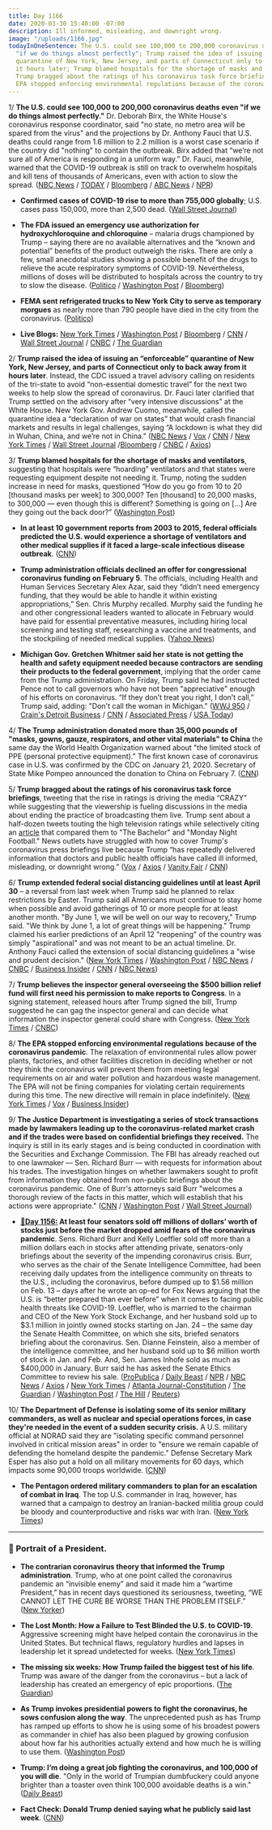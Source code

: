```yaml
---
title: Day 1166
date: 2020-03-30 15:40:00 -07:00
description: Ill informed, misleading, and downright wrong.
image: "/uploads/1166.jpg"
todayInOneSentence: The U.S. could see 100,000 to 200,000 coronavirus deaths even
  "if we do things almost perfectly"; Trump raised the idea of issuing an “enforceable”
  quarantine of New York, New Jersey, and parts of Connecticut only to back away from
  it hours later; Trump blamed hospitals for the shortage of masks and ventilators;
  Trump bragged about the ratings of his coronavirus task force briefings; and the
  EPA stopped enforcing environmental regulations because of the coronavirus pandemic.
---
```


1/ **The U.S. could see 100,000 to 200,000 coronavirus deaths even "if we do things almost perfectly."** Dr. Deborah Birx, the White House's coronavirus response coordinator, said "no state, no metro area will be spared from the virus" and the projections by Dr. Anthony Fauci that U.S. deaths could range from 1.6 million to 2.2 million is a worst case scenario if the country did "nothing" to contain the outbreak. Birx added that “we’re not sure all of America is responding in a uniform way.” Dr. Fauci, meanwhile, warned that the COVID-19 outbreak is still on track to overwhelm hospitals and kill tens of thousands of Americans, even with action to slow the spread. ([NBC News](https://www.nbcnews.com/news/us-news/dr-deborah-birx-predicts-200-000-deaths-if-we-do-n1171876) / [TODAY](https://www.today.com/video/dr-deborah-birx-predicts-up-to-200-000-deaths-if-we-do-things-almost-perfectly-81368133527) / [Bloomberg](https://www.bloomberg.com/news/articles/2020-03-29/fauci-warns-100-000-200-000-coronavirus-deaths-possible-in-u-s) / [ABC News](https://abcnews.go.com/Politics/coronavirus-government-response-updates-trump-extends-guidelines-april/story?id=69871923) / [NPR](https://www.npr.org/sections/coronavirus-live-updates/2020/03/29/823517467/fauci-estimates-that-100-000-to-200-000-americans-could-die-from-the-coronavirus))

* **Confirmed cases of COVID-19 rise to more than 755,000 globally**; U.S. cases pass 150,000, more than 2,500 dead. ([Wall Street Journal](https://www.wsj.com/articles/china-gets-back-to-work-while-u-s-extends-coronavirus-shutdowns-11585561393?mod=hp_lead_pos1))

* **The FDA issued an emergency use authorization for hydroxychloroquine and chloroquine** – malaria drugs championed by Trump – saying there are no available alternatives and the “known and potential” benefits of the product outweigh the risks. There are only a few, small anecdotal studies showing a possible benefit of the drugs to relieve the acute respiratory symptoms of COVID-19. Nevertheless, millions of doses will be distributed to hospitals across the country to try to slow the disease. ([Politico](https://www.politico.com/news/2020/03/29/fda-emergency-authorization-anti-malaria-drug-155095) / [Washington Post](https://www.washingtonpost.com/business/2020/03/30/coronavirus-drugs-hydroxychloroquin-chloroquine/) / [Bloomberg](https://www.bloomberg.com/news/articles/2020-03-30/u-s-allows-emergency-use-of-drug-trump-backed-to-treat-virus?sref=MIBMEEoj))

* **FEMA sent refrigerated trucks to New York City to serve as temporary morgues** as nearly more than 790 people have died in the city from the coronavirus. ([Politico](https://www.politico.com/states/new-york/city-hall/story/2020/03/30/fema-sends-refrigerated-trucks-to-new-york-city-to-hold-bodies-1269600))

* **Live Blogs:** [New York Times](https://www.nytimes.com/2020/03/30/world/coronavirus-news.html?action=click&module=Spotlight&pgtype=Homepage) / [Washington Post](https://www.washingtonpost.com/world/2020/03/30/coronavirus-latest-news/) / [Bloomberg](https://www.bloomberg.com/news/articles/2020-03-29/trump-extends-u-s-guidelines-until-end-of-april-virus-update?srnd=premium&sref=MIBMEEoj) / [CNN](https://www.cnn.com/world/live-news/coronavirus-outbreak-03-30-20-intl-hnk/index.html) / [Wall Street Journal](https://www.wsj.com/livecoverage/coronavirus?mod=theme_coronavirus-ribbon) / [CNBC](https://www.cnbc.com/2020/03/30/coronavirus-live-updates-sweden-defends-approach.html) / [The Guardian](https://www.theguardian.com/us-news/live/2020/mar/30/coronavirus-us-live-updates-donald-trump-deaths-america-new-york-fauci)

2/ **Trump raised the idea of issuing an “enforceable” quarantine of New York, New Jersey, and parts of Connecticut only to back away from it hours later**. Instead, the CDC issued a travel advisory calling on residents of the tri-state to avoid “non-essential domestic travel” for the next two weeks to help slow the spread of coronavirus. Dr. Fauci later clarified that Trump settled on the advisory after “very intensive discussions” at the White House. New York Gov. Andrew Cuomo, meanwhile, called the quarantine idea a “declaration of war on states” that would crash financial markets and results in legal challenges, saying “A lockdown is what they did in Wuhan, China, and we’re not in China." ([NBC News](https://www.nbcnews.com/politics/white-house/trump-considering-enforceable-quarantine-n-y-parts-n-j-connecticut-n1171186) / [Vox](https://www.vox.com/2020/3/28/21198198/trump-quarantine-enforceable-new-york) / [CNN](https://www.cnn.com/2020/03/29/politics/fauci-trump-quarantine-white-house-discussions/) / [New York Times](https://www.nytimes.com/2020/03/28/us/politics/trump-virginia-comfort-coronavirus.html) / [Wall Street Journal](https://www.wsj.com/articles/coronavirus-recession-will-be-as-bad-or-worse-than-2009-imf-director-warns-11585380805) /[Bloomberg](https://www.bloomberg.com/news/articles/2020-03-28/trump-says-he-s-considering-quarantine-for-new-york-new-jersey?sref=MIBMEEoj) / [CNBC](https://www.cnbc.com/2020/03/28/trump-considers-enforceable-quarantine-in-new-york-new-jersey-and-parts-of-connecticut.html) / [Axios](https://www.axios.com/cuomo-trump-mandatory-quarantine-panic-35ae54a1-0aa9-4a38-910d-647293002fc2.html))

3/ **Trump blamed hospitals for the shortage of masks and ventilators**, suggesting that hospitals were “hoarding” ventilators and that states were requesting equipment despite not needing it. Trump, noting the sudden increase in need for masks, questioned “How do you go from 10 to 20 \[thousand masks per week\] to 300,000? Ten \[thousand\] to 20,000 masks, to 300,000 — even though this is different? Something is going on \[...\] Are they going out the back door?” ([Washington Post](https://www.washingtonpost.com/politics/2020/03/29/trump-bizarrely-blames-hospitals-mask-ventilator-shortages/))

* **In at least 10 government reports from 2003 to 2015, federal officials predicted the U.S. would experience a shortage of ventilators and other medical supplies if it faced a large-scale infectious disease outbreak**. ([CNN](https://www.cnn.com/2020/03/27/cnn10/ventilators-supply-government-warnings-coronavirus-invs/index.html))

* **Trump administration officials declined an offer for congressional coronavirus funding on February 5**. The officials, including Health and Human Services Secretary Alex Azar, said they “didn’t need emergency funding, that they would be able to handle it within existing appropriations,” Sen. Chris Murphy recalled. Murphy said the funding he and other congressional leaders wanted to allocate in February would have paid for essential preventative measures, including hiring local screening and testing staff, researching a vaccine and treatments, and the stockpiling of needed medical supplies. ([Yahoo News](https://news.yahoo.com/senator-says-white-house-turned-down-emergency-coronavirus-funding-in-early-february-003319950.html))

* **Michigan Gov. Gretchen Whitmer said her state is not getting the health and safety equipment needed because contractors are sending their products to the federal government**, implying that the order came from the Trump administration. On Friday, Trump said he had instructed Pence not to call governors who have not been "appreciative" enough of his efforts on coronavirus. “If they don’t treat you right, I don’t call,” Trump said, adding: "Don't call the woman in Michigan." ([WWJ 950](https://wwjnewsradio.radio.com/articles/after-trump-attacks-whitmer-she-says-fed-supplies-delayed) / [Crain's Detroit Business](https://www.crainsdetroit.com/coronavirus/whitmer-feds-told-vendors-not-send-medical-supplies-michigan) / [CNN](https://www.cnn.com/2020/03/27/politics/michigan-governor-medical-supplies-cnntv) / [Associated Press](https://apnews.com/744ea7fa48991a906bd4e7daa36db7b2) / [USA Today](https://www.usatoday.com/story/news/politics/2020/03/27/coronavirus-donald-trump-tells-pence-not-call-michigan-governor/2931251001/))

4/ **The Trump administration donated more than 35,000 pounds of "masks, gowns, gauze, respirators, and other vital materials" to China** the same day the World Health Organization warned about "the limited stock of PPE (personal protective equipment)." The first known case of coronavirus case in U.S. was confirmed by the CDC on January 21, 2020. Secretary of State Mike Pompeo announced the donation to China on February 7. ([CNN](https://www.cnn.com/2020/03/29/opinions/coronavirus-personal-protective-equipment-obeidallah/))

5/ **Trump bragged about the ratings of his coronavirus task force briefings**, tweeting that the rise in ratings is driving the media “CRAZY" while suggesting that the viewership is fueling discussions in the media about ending the practice of broadcasting them live. Trump sent about a half-dozen tweets touting the high television ratings while selectively citing an [article](https://www.nytimes.com/2020/03/30/arts/television/trump-coronavirus-briefing.html) that compared them to "The Bachelor" and "Monday Night Football." News outlets have struggled with how to cover Trump's coronavirus press briefings live because Trump “has repeatedly delivered information that doctors and public health officials have called ill informed, misleading, or downright wrong.” ([Vox](https://www.vox.com/policy-and-politics/2020/3/29/21198903/trump-coronavirus-press-conference-news-media) / [Axios](https://www.axios.com/trump-tweets-coronavirus-ratings-briefings-1163d752-5cdf-4b2e-ae5c-8386c143bcfc.html) / [Vanity Fair](https://www.vanityfair.com/hollywood/2020/03/trump-coronavirus-press-conference-ratings) / [CNN](https://www.cnn.com/2020/03/30/politics/donald-trump-coronavirus-daily-briefing-white-house/index.html))

6/ **Trump extended federal social distancing guidelines until at least April 30** – a reversal from last week when Trump said he planned to relax restrictions by Easter. Trump said all Americans must continue to stay home when possible and avoid gatherings of 10 or more people for at least another month. "By June 1, we will be well on our way to recovery," Trump said. "We think by June 1, a lot of great things will be happening." Trump claimed his earlier predictions of an April 12 "reopening" of the country was simply "aspirational" and was not meant to be an actual timeline. Dr. Anthony Fauci called the extension of social distancing guidelines a "wise and prudent decision." ([New York Times](https://www.nytimes.com/2020/03/29/us/politics/trump-coronavirus-guidelines.html) / [Washington Post](https://www.washingtonpost.com/national/president-trump-extends-social-distancing-guidance-until-end-of-april/2020/03/29/5799f262-71e8-11ea-a9bd-9f8b593300d0_story.html) / [NBC News](https://www.nbcnews.com/politics/donald-trump/trump-extends-social-distancing-guidelines-april-30-predicts-great-things-n1171536) / [CNBC](https://www.cnbc.com/2020/03/29/president-trump-extends-national-social-distancing-guidelines-through-april-30.html) / [Business Insider](https://www.businessinsider.com/trump-presser-extends-social-distancing-guidelines-until-april-30-2020-3) / [CNN](https://www.cnn.com/2020/03/29/politics/trump-coronavirus-press-conference/index.html) / [NBC News](https://www.nbcnews.com/news/us-news/dr-deborah-birx-predicts-200-000-deaths-if-we-do-n1171876))

7/ **Trump believes the inspector general overseeing the $500 billion relief fund will first need his permission to make reports to Congress**. In a signing statement, released hours after Trump signed the bill, Trump suggested he can gag the inspector general and can decide what information the inspector general could share with Congress. ([New York Times](https://www.nytimes.com/2020/03/27/us/trump-signing-statement-coronavirus.html) / [CNBC](https://www.cnbc.com/2020/03/28/trump-pushes-back-against-congressional-oversight-for-500-billion-bailout-fund.html))

8/ **The EPA stopped enforcing environmental regulations because of the coronavirus pandemic**. The relaxation of environmental rules allow power plants, factories, and other facilities discretion in deciding whether or not they think the coronavirus will prevent them from meeting legal requirements on air and water pollution and hazardous waste management. The EPA will not be fining companies for violating certain requirements during this time. The new directive will remain in place indefinitely. ([New York Times](https://www.nytimes.com/2020/03/26/climate/epa-coronavirus-pollution-rules.html) / [Vox](https://www.vox.com/policy-and-politics/2020/3/29/21198674/coronavirus-epa-trump-regulations) / [Business Insider](https://www.businessinsider.com/coronavirus-epa-stops-enforcing-environmental-protection-rules-2020-3))

9/ **The Justice Department is investigating a series of stock transactions made by lawmakers leading up to the coronavirus-related market crash and if the trades were based on confidential briefings they received.** The inquiry is still in its early stages and is being conducted in coordination with the Securities and Exchange Commission. The FBI has already reached out to one lawmaker — Sen. Richard Burr — with requests for information about his trades. The investigation hinges on whether lawmakers sought to profit from information they obtained from non-public briefings about the coronavirus pandemic. One of Burr's attorneys said Burr "welcomes a thorough review of the facts in this matter, which will establish that his actions were appropriate." ([CNN](https://www.cnn.com/2020/03/29/politics/justice-stock-trades-lawmakers-coronavirus/index.html) / [Washington Post](https://www.washingtonpost.com/world/national-security/senator-richard-burr-stock-trades-coronavirus-investigation/2020/03/30/36487df8-7298-11ea-87da-77a8136c1a6d_story.html) / [Wall Street Journal](https://www.wsj.com/articles/justice-department-investigating-lawmakers-for-possible-insider-trading-11585586365))

* **[📌Day 1156:](https://whatthefuckjusthappenedtoday.com/2020/03/20/day-1156/#4-at-least-four-senators-sold-off-mi) At least four senators sold off millions of dollars’ worth of stocks just before the market dropped amid fears of the coronavirus pandemic**. Sens. Richard Burr and Kelly Loeffler sold off more than a million dollars each in stocks after attending private, senators-only briefings about the severity of the impending coronavirus crisis. Burr, who serves as the chair of the Senate Intelligence Committee, had been receiving daily updates from the intelligence community on threats to the U.S., including the coronavirus, before dumped up to $1.56 million on Feb. 13 – days after he wrote an op-ed for Fox News arguing that the U.S. is “better prepared than ever before” when it comes to facing public health threats like COVID-19. Loeffler, who is married to the chairman and CEO of the New York Stock Exchange, and her husband sold up to $3.1 million in jointly owned stocks starting on Jan. 24 – the same day the Senate Health Committee, on which she sits, briefed senators briefing about the coronavirus. Sen. Dianne Feinstein, also a member of the intelligence committee, and her husband sold up to $6 million worth of stock in Jan. and Feb. And, Sen. James Inhofe sold as much as $400,000 in January. Burr said he has asked the Senate Ethics Committee to review his sale. ([ProPublica](https://www.propublica.org/article/senator-dumped-up-to-1-6-million-of-stock-after-reassuring-public-about-coronavirus-preparedness) / [Daily Beast](https://www.thedailybeast.com/sen-kelly-loeffler-dumped-millions-in-stock-after-coronavirus-briefing) / [NPR](https://www.npr.org/2020/03/19/818192535/burr-recording-sparks-questions-about-private-comments-on-covid-19) / [NBC News](https://www.nbcnews.com/politics/congress/aoc-calls-senate-intel-chair-richard-burr-resign-stock-selloff-n1164401) / [Axios](https://www.axios.com/richard-burr-coronavirus-stock-7bd10426-de87-43d7-9939-8241d2ab08db.html) / [New York Times](https://www.nytimes.com/2020/03/19/us/politics/richard-burr-coronavirus-stocks.html) / [Atlanta Journal-Constitution](https://www.ajc.com/news/state--regional-govt--politics/perdue-loeffler-among-senators-whose-stock-trading-during-coronavirus-raises-questions/YjEYsWqAVwZh52HTpl1EpL/) / [The Guardian](https://www.theguardian.com/us-news/2020/mar/20/republican-senators-sold-stocks-before-markets-plunged-on-coronavirus-fears-reports) / [Washington Post](https://www.washingtonpost.com/politics/sen-richard-burr-r-nc-says-he-has-asked-senate-ethics-committee-for-review-of-his-stock-sales/2020/03/20/43861396-6ab8-11ea-b313-df458622c2cc_story.html) / [The Hill](https://thehill.com/blogs/blog-briefing-room/news/36806-burr-told-family-to-withdraw-everything-from-bank) / [Reuters](https://www.reuters.com/article/us-china-health-usa-intelligence/u-s-spy-agencies-monitor-coronavirus-spread-concerns-about-india-sources-idUSKCN20L37R))

10/ **The Department of Defense is isolating some of its senior military commanders, as well as nuclear and special operations forces, in case they're needed in the event of a sudden security crisis.** A U.S. military official at NORAD said they are "isolating specific command personnel involved in critical mission areas" in order to "ensure we remain capable of defending the homeland despite the pandemic." Defense Secretary Mark Esper has also put a hold on all military movements for 60 days, which impacts some 90,000 troops worldwide. ([CNN](https://www.cnn.com/2020/03/30/politics/us-military-special-protection-measures-coronavirus/index.html))

* **The Pentagon ordered military commanders to plan for an escalation of combat in Iraq**. The top U.S. commander in Iraq, however, has warned that a campaign to destroy an Iranian-backed militia group could be bloody and counterproductive and risks war with Iran. ([New York Times](https://www.nytimes.com/2020/03/27/world/middleeast/pentagon-iran-iraq-militias-coronavirus.html))

---

### 👑 Portrait of a President.

* **The contrarian coronavirus theory that informed the Trump administration**. Trump, who at one point called the coronavirus pandemic an “invisible enemy” and said it made him a “wartime President,” has in recent days questioned its seriousness, tweeting, “WE CANNOT LET THE CURE BE WORSE THAN THE PROBLEM ITSELF.” ([New Yorker](https://www.newyorker.com/news/q-and-a/the-contrarian-coronavirus-theory-that-informed-the-trump-administration))

* **The Lost Month: How a Failure to Test Blinded the U.S. to COVID-19**. Aggressive screening might have helped contain the coronavirus in the United States. But technical flaws, regulatory hurdles and lapses in leadership let it spread undetected for weeks. ([New York Times](https://www.nytimes.com/2020/03/28/us/testing-coronavirus-pandemic.html))

* **The missing six weeks: How Trump failed the biggest test of his life**. Trump was aware of the danger from the coronavirus – but a lack of leadership has created an emergency of epic proportions. ([The Guardian](https://www.theguardian.com/us-news/2020/mar/28/trump-coronavirus-politics-us-health-disaster))

* **As Trump invokes presidential powers to fight the coronavirus, he sows confusion along the way**. The unprecedented push as has Trump has ramped up efforts to show he is using some of his broadest powers as commander in chief has also been plagued by growing confusion about how far his authorities actually extend and how much he is willing to use them. ([Washington Post](https://www.washingtonpost.com/politics/trump-quarantine-defense-production-act-confusion/2020/03/28/2c7d9214-7125-11ea-b148-e4ce3fbd85b5_story.html))

* **Trump: I’m doing a great job fighting the coronavirus, and 100,000 of you will die**. "Only in the world of Trumpian dumbfuckery could anyone brighter than a toaster oven think 100,000 avoidable deaths is a win." ([Daily Beast](https://www.thedailybeast.com/trump-im-doing-a-great-job-fighting-the-coronavirus-and-100000-of-you-will-die))

* **Fact Check: Donald Trump denied saying what he publicly said last week**. ([CNN](https://www.cnn.com/2020/03/29/politics/fact-check-coronavirus-briefing/index.html))